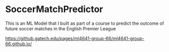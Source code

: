 # SoccerMatchPredictor
This is an ML Model that I built as part of a course to predict the outcome of future soccer matches in the English Premier League

https://github.gatech.edu/pages/ml4641-group-66/ml4641-group-66.github.io/
